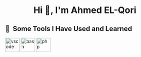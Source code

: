 <h1 align="center">Hi 👋, I'm Ahmed EL-Qori</h1>

<h2> 🚀 &nbsp;Some Tools I Have Used and Learned</h2>
<p align="left">
<img align="center" src="[https://cdn2.iconfinder.com/data/icons/designer-skills/128/code-programming-javascript-software-develop-command-language-512.png](https://cdn4.iconfinder.com/data/icons/logos-and-brands/512/187_Js_logo_logos-512.png)" alt="vscode" width="45" height="45"/>
<img align="center" src="https://cdn1.iconfinder.com/data/icons/logotypes/32/badge-html-5-512.png" alt="bash" width="45" height="45"/>
<img align="center" src="https://cdn1.iconfinder.com/data/icons/logotypes/32/badge-css-3-512.png" alt="php" width="45" height="45"/>
</p>
